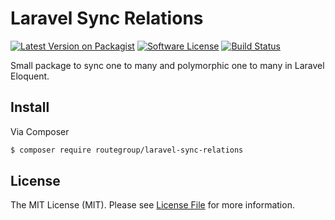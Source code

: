 # Laravel Sync Relations

[![Latest Version on Packagist][ico-version]][link-packagist]
[![Software License][ico-license]](LICENSE.md)
[![Build Status][ico-travis]][link-travis]

Small package to sync one to many and polymorphic one to many in Laravel Eloquent.

## Install

Via Composer

``` bash
$ composer require routegroup/laravel-sync-relations
```

## License

The MIT License (MIT). Please see [License File](LICENSE.md) for more information.

[ico-version]: https://img.shields.io/packagist/v/routegroup/laravel-sync-relations.svg?style=flat-square
[ico-license]: https://img.shields.io/badge/license-MIT-brightgreen.svg?style=flat-square
[ico-travis]: https://img.shields.io/travis/routegroup/laravel-sync-relations/master.svg?style=flat-square

[link-packagist]: https://packagist.org/packages/routegroup/laravel-sync-relations
[link-travis]: https://travis-ci.org/routegroup/laravel-sync-relations
[link-author]: https://github.com/routegroup
